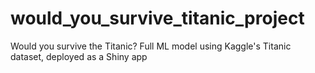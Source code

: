 # would_you_survive_titanic_project
Would you survive the Titanic? Full ML model using Kaggle's Titanic dataset, deployed as a Shiny app
